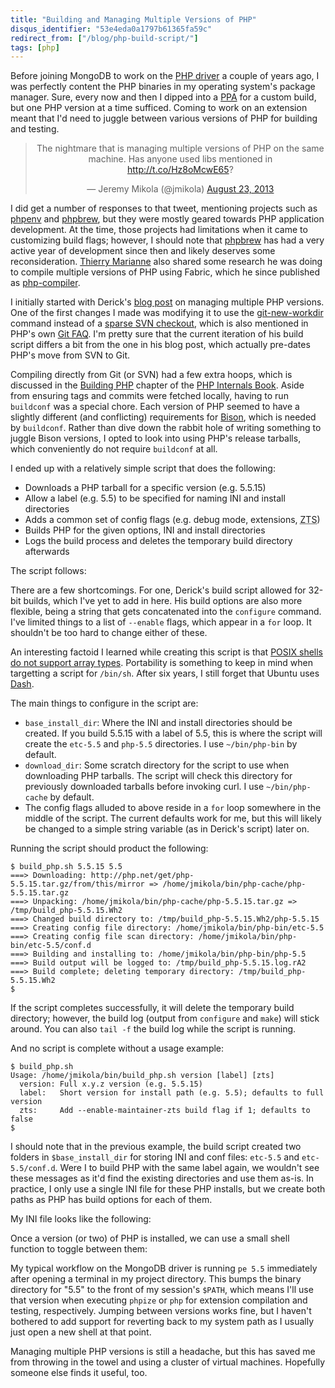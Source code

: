 ```yaml
---
title: "Building and Managing Multiple Versions of PHP"
disqus_identifier: "53e4eda0a1797b61365fa59c"
redirect_from: ["/blog/php-build-script/"]
tags: [php]
---
```

Before joining MongoDB to work on the [PHP driver][mongo-php-driver] a couple of
years ago, I was perfectly content the PHP binaries in my operating system's
package manager. Sure, every now and then I dipped into a [PPA][ppa] for a
custom build, but one PHP version at a time sufficed. Coming to work on an
extension meant that I'd need to juggle between various versions of PHP for
building and testing.

<blockquote class="twitter-tweet" align="center" lang="en"><p>The nightmare that is managing multiple versions of PHP on the same machine. Has anyone used libs mentioned in <a href="http://t.co/Hz8oMcwE65">http://t.co/Hz8oMcwE65</a>?</p>&mdash; Jeremy Mikola (@jmikola) <a href="https://twitter.com/jmikola/statuses/370989222070476800">August 23, 2013</a></blockquote>
<script async src="//platform.twitter.com/widgets.js" charset="utf-8"></script>

I did get a number of responses to that tweet, mentioning projects such as
[phpenv][] and [phpbrew][], but they were mostly geared towards PHP application
development. At the time, those projects had limitations when it came to
customizing build flags; however, I should note that [phpbrew][] has had a very
active year of development since then and likely deserves some reconsideration.
[Thierry Marianne][thierry-marianne] also shared some research he was doing to
compile multiple versions of PHP using Fabric, which he since published as
[php-compiler][].

I initially started with Derick's [blog post][derick-php] on managing multiple
PHP versions. One of the first changes I made was modifying it to use the
[git-new-workdir][] command instead of a [sparse SVN checkout][php-svn-sparse],
which is also mentioned in PHP's own [Git FAQ][php-git-multiple]. I'm pretty
sure that the current iteration of his build script differs a bit from the one
in his blog post, which actually pre-dates PHP's move from SVN to Git.

Compiling directly from Git (or SVN) had a few extra hoops, which is discussed
in the [Building PHP][building-php] chapter of the
[PHP Internals Book][internals-book]. Aside from ensuring tags and commits were
fetched locally, having to run `buildconf` was a special chore. Each version of
PHP seemed to have a slightly different (and conflicting) requirements for
[Bison][bison], which is needed by `buildconf`. Rather than dive down the rabbit
hole of writing something to juggle Bison versions, I opted to look into using
PHP's release tarballs, which conveniently do not require `buildconf` at all.

I ended up with a relatively simple script that does the following:

 * Downloads a PHP tarball for a specific version (e.g. 5.5.15)
 * Allow a label (e.g. 5.5) to be specified for naming INI and install directories
 * Adds a common set of config flags (e.g. debug mode, extensions, <abbr title="Zend Thread Safety">ZTS</abbr>)
 * Builds PHP for the given options, INI and install directories
 * Logs the build process and deletes the temporary build directory afterwards

The script follows:

<script src="https://gist.github.com/jmikola/f19db4e8de105ee60c06.js?file=build_php.sh"></script>

There are a few shortcomings. For one, Derick's build script allowed for 32-bit
builds, which I've yet to add in here. His build options are also more flexible,
being a string that gets concatenated into the `configure` command. I've limited
things to a list of `--enable` flags, which appear in a `for` loop. It shouldn't
be too hard to change either of these.

An interesting factoid I learned while creating this script is that
[POSIX shells do not support array types][sh-array]. Portability is something to
keep in mind when targetting a script for `/bin/sh`. After six years, I still
forget that Ubuntu uses [Dash][dash].

The main things to configure in the script are:

 * `base_install_dir`: Where the INI and install directories should be created.
   If you build 5.5.15 with a label of 5.5, this is where the script will create
   the `etc-5.5` and `php-5.5` directories. I use `~/bin/php-bin` by default.
 * `download_dir`: Some scratch directory for the script to use when downloading
   PHP tarballs. The script will check this directory for previously downloaded
   tarballs before invoking curl. I use `~/bin/php-cache` by default.
 * The config flags alluded to above reside in a `for` loop somewhere in the
   middle of the script. The current defaults work for me, but this will likely
   be changed to a simple string variable (as in Derick's script) later on.

Running the script should product the following:

```plaintext
$ build_php.sh 5.5.15 5.5
===> Downloading: http://php.net/get/php-5.5.15.tar.gz/from/this/mirror => /home/jmikola/bin/php-cache/php-5.5.15.tar.gz
===> Unpacking: /home/jmikola/bin/php-cache/php-5.5.15.tar.gz => /tmp/build_php-5.5.15.Wh2
===> Changed build directory to: /tmp/build_php-5.5.15.Wh2/php-5.5.15
===> Creating config file directory: /home/jmikola/bin/php-bin/etc-5.5
===> Creating config file scan directory: /home/jmikola/bin/php-bin/etc-5.5/conf.d
===> Building and installing to: /home/jmikola/bin/php-bin/php-5.5
===> Build output will be logged to: /tmp/build_php-5.5.15.log.rA2
===> Build complete; deleting temporary directory: /tmp/build_php-5.5.15.Wh2
$
```

If the script completes successfully, it will delete the temporary build
directory; however, the build log (output from `configure` and `make`) will
stick around. You can also `tail -f` the build log while the script is running.

And no script is complete without a usage example:

```plaintext
$ build_php.sh 
Usage: /home/jmikola/bin/build_php.sh version [label] [zts]
  version: Full x.y.z version (e.g. 5.5.15)
  label:   Short version for install path (e.g. 5.5); defaults to full version
  zts:     Add --enable-maintainer-zts build flag if 1; defaults to false
$
```

I should note that in the previous example, the build script created two folders
in `$base_install_dir` for storing INI and conf files: `etc-5.5` and
`etc-5.5/conf.d`. Were I to build PHP with the same label again, we wouldn't see
these messages as it'd find the existing directories and use them as-is. In
practice, I only use a single INI file for these PHP installs, but we create
both paths as PHP has build options for each of them.

My INI file looks like the following:

<script src="https://gist.github.com/jmikola/f19db4e8de105ee60c06.js?file=php.ini"></script>

Once a version (or two) of PHP is installed, we can use a small shell function
to toggle between them:

<script src="https://gist.github.com/jmikola/f19db4e8de105ee60c06.js?file=pe.sh"></script>

My typical workflow on the MongoDB driver is running `pe 5.5` immediately after
opening a terminal in my project directory. This bumps the binary directory for
"5.5" to the front of my session's `$PATH`, which means I'll use that version
when executing `phpize` or `php` for extension compilation and testing,
respectively. Jumping between versions works fine, but I haven't bothered to
add support for reverting back to my system path as I usually just open a new
shell at that point.

Managing multiple PHP versions is still a headache, but this has saved me from
throwing in the towel and using a cluster of virtual machines. Hopefully someone
else finds it useful, too.

  [bison]: http://www.gnu.org/software/bison/
  [building-php]: http://www.phpinternalsbook.com/build_system/building_php.html
  [dash]: https://wiki.ubuntu.com/DashAsBinSh
  [derick-php]: http://derickrethans.nl/multiple-php-version-setup.html
  [git-new-workdir]: http://nuclearsquid.com/writings/git-new-workdir/
  [internals-book]: http://www.phpinternalsbook.com/
  [mongo-php-driver]: https://github.com/mongodb/mongo-php-driver
  [php-compiler]: https://github.com/thierrymarianne/php-compiler
  [php-git-multiple]: https://wiki.php.net/vcs/gitfaq#multiple_working_copies_workflow
  [php-svn-sparse]: https://wiki.php.net/vcs/svnfaq#sparse_directory_checkout_instructions
  [phpbrew]: https://github.com/phpbrew/phpbrew
  [phpenv]: https://github.com/phpenv/phpenv
  [ppa]: https://launchpad.net/ubuntu/+ppas
  [sh-array]: http://stackoverflow.com/a/6500474/162228
  [thierry-marianne]: https://twitter.com/thierrymarianne
